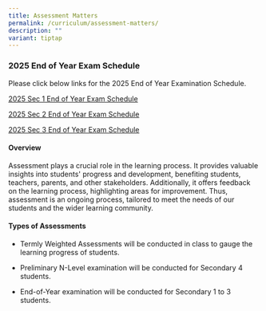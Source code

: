 ```yaml
---
title: Assessment Matters
permalink: /curriculum/assessment-matters/
description: ""
variant: tiptap
---
```

<h3>2025 End of Year Exam Schedule</h3>
<p>Please click below links for the 2025 End of Year Examination Schedule.</p>
<p><a href="/files/EOY_Sec_1_to_3_Exam_Schedule_2025_for_students_Sec_1v3.pdf" rel="noopener noreferrer nofollow" target="_blank">2025 Sec 1 End of Year Exam Schedule</a>
</p>
<p><a href="/files/EOY_Sec_1_to_3_Exam_Schedule_2025___for_students_Sec_2_updated.pdf" rel="noopener noreferrer nofollow" target="_blank">2025 Sec 2 End of Year Exam Schedule</a>
</p>
<p><a href="/files/EOY_Sec_1_to_3_Exam_Schedule_2025_for_students_Sec_3v2.pdf" rel="noopener noreferrer nofollow" target="_blank">2025 Sec 3 End of Year Exam Schedule</a>
</p>
<h4>Overview</h4>
<p>Assessment plays a crucial role in the learning process. It provides valuable
insights into students' progress and development, benefiting students,
teachers, parents, and other stakeholders. Additionally, it offers feedback
on the learning process, highlighting areas for improvement. Thus, assessment
is an ongoing process, tailored to meet the needs of our students and the
wider learning community.</p>
<h4>Types of Assessments</h4>
<ul data-tight="true" class="tight">
<li>
<p>Termly Weighted Assessments will be conducted in class to gauge the learning
progress of students.</p>
</li>
<li>
<p>Preliminary N-Level examination will be conducted for Secondary 4 students.</p>
</li>
<li>
<p>End-of-Year examination will be conducted for Secondary 1 to 3 students.</p>
</li>
</ul>
<p></p>